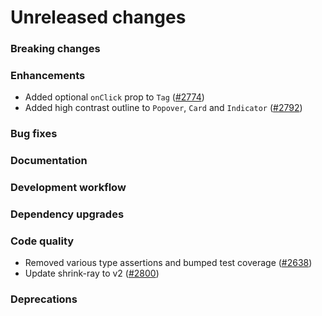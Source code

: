 # Unreleased changes

### Breaking changes

### Enhancements

- Added optional `onClick` prop to `Tag` ([#2774](https://github.com/Shopify/polaris-react/pull/2774))
- Added high contrast outline to `Popover`, `Card` and `Indicator` ([#2792](https://github.com/Shopify/polaris-react/pull/2792))

### Bug fixes

### Documentation

### Development workflow

### Dependency upgrades

### Code quality

- Removed various type assertions and bumped test coverage ([#2638](https://github.com/Shopify/polaris-react/pull/2638))
- Update shrink-ray to v2 ([#2800](https://github.com/Shopify/polaris-react/pull/2800))

### Deprecations
